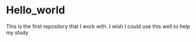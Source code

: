 # Hello_world
This is the first repository that I work with. 
I wish I could use this well to help my study
